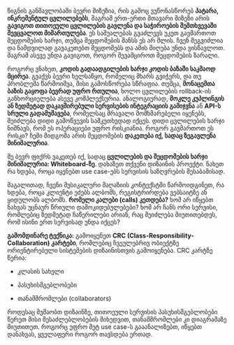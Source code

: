 წიგნის განმავლობაში ბევრი მიზეზია, რის გამოც ვუწონასწორებ **პატარა, ინკრემენტულ ცვლილებებს**, მაგრამ ერთ-ერთი მთავარი მიზეზი არის **გავიგოთ თითოეული ცვლილების გავლენა და საჭიროების შემთხვევაში შევცვალოთ მიმართულება**. ეს საშუალებას გვაძლევს უკეთ გავმართოთ შეცდომების ხარჯი, თუმცა შეცდომების შანსს ეს არ შლის. ჩვენ შეგვიძლია  და ნამდვილად გავაკეთებთ შეცდომებს და ამის მიღება უნდა ვისწავლოთ. მაგრამ ასევე უნდა გავიგოთ, როგორ შევამციროთ შეცდომების ზარალი.

როგორც ვნახეთ, **კოდის გადაადგილების ხარჯი კოდის ბაზაში საკმაოდ მცირეა**. გვაქვს ბევრი ხელსაწყო, რომელიც მხარს გვიჭერს, და თუ პრობლემა წარმოიშვა, მისი გამოსწორება სწრაფია. თუმცა, **მონაცემთა ბაზის გაყოფა ბევრად უფრო რთულია**, ხოლო ცვლილების rollback-ის განხორციელება ასევე კომპლექსურია. ანალოგიურად, **მოკლე კუპლინგის ან ზედმეტად დაკავშირებული სერვისების ინტეგრაციის გამიჯვნა** ან **API-ს სრული გადამუშავება**, რომელსაც მრავალი მომხმარებელი იყენებს, შეიძლება დიდი გამოწვევის სამკუთხედად იქცეს. დიდი ცვლილების ხარჯი ნიშნავს, რომ ეს ოპერაციები უფრო რისკიანია. როგორ გავმართოთ ეს რისკი? ჩემი მიდგომა არის შეცდომების **დაკეთება იქ, სადაც ზეგავლენა მინიმალურია**.

მე ბევრ ფიქრს ვაკეთებ იქ, სადაც **ცვლილების და შეცდომების ხარჯი მინიმალურია: Whiteboard-ზე**. დახაზეთ თქვენი დიზაინის პროექტი. ნახეთ რა ხდება, როცა იყენებთ use case-ებს სერვისის საზღვრების შესაბამისად.

მაგალითად, ჩვენი მუსიკალური მაღაზიის კონტექსტში წარმოიდგინეთ, რა ხდება, როცა კლიენტი ეძებს ალბომს, რეგისტრირდება ვებსაიტზე ან ყიდულობს ალბომს. **რომელი კალები (calls) კეთდება?** ხომ არ იწყებთ ნახვას უცნაურ წრიული დამოკიდებულებები? ხომ არ ჩანს ორი სერვისი, რომლებიც ზედმეტად ჩაწერილები არიან, რაც შეიძლება მიუთითებდეს, რომ ისინი ერთ სერვისად უნდა იქცეს?

**გამომდინარე ტექნიკა:** გამოიყენეთ **CRC (Class-Responsibility-Collaboration) კარტები**, რომლებიც ჩვეულებრივ ობიექტზე ორიენტირებული სისტემების დიზაინისთვის გამოიყენება. CRC კარტზე წერია:

- კლასის სახელი
    
- პასუხისმგებლობები
    
- თანამშრომლები (collaborators)
    

როდესაც მუშაობთ დიზაინზე, თითოეული სერვისის პასუხისმგებლობები წერეთ მისი შესაძლებლობების მიხედვით, თანამშრომლები კი დიაგრამაზე მიუთითეთ. როგორც უფრო მეტ use case-ს გააანალიზებთ, იწყებთ დანახვას, ყველაფერი როგორ თავსდება ერთად.